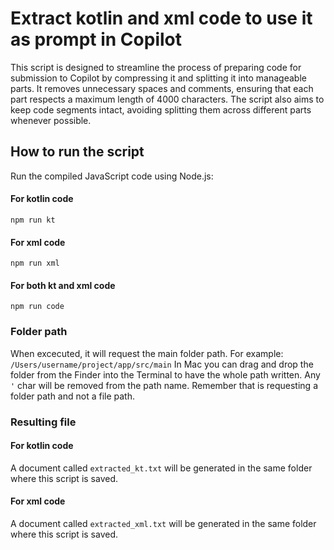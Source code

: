 # Extract kotlin and xml code to use it as prompt in Copilot

This script is designed to streamline the process of preparing code for submission to Copilot by compressing it and splitting it into manageable parts. It removes unnecessary spaces and comments, ensuring that each part respects a maximum length of 4000 characters. The script also aims to keep code segments intact, avoiding splitting them across different parts whenever possible.

## How to run the script 

Run the compiled JavaScript code using Node.js:

#### For kotlin code

```
npm run kt
```

#### For xml code

```
npm run xml
```

#### For both kt and xml code

```
npm run code
```

### Folder path

When excecuted, it will request the main folder path. For example: `/Users/username/project/app/src/main` In Mac you can drag and drop the folder from the Finder into the Terminal to have the whole path written. Any `'` char will be removed from the path name. Remember that is requesting a folder path and not a file path.

### Resulting file

#### For kotlin code

A document called `extracted_kt.txt` will be generated in the same folder where this script is saved.

#### For xml code

A document called `extracted_xml.txt` will be generated in the same folder where this script is saved.
